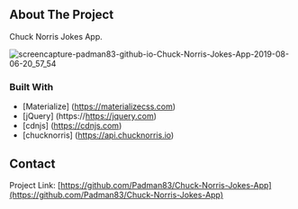 ## About The Project
Chuck Norris Jokes App.

![screencapture-padman83-github-io-Chuck-Norris-Jokes-App-2019-08-06-20_57_54](https://user-images.githubusercontent.com/45048950/62631474-64780980-b963-11e9-95c0-0a0bb3e2c125.png)


### Built With
* [Materialize] (https://materializecss.com)
* [jQuery] (https://https://jquery.com)
* [cdnjs] (https://cdnjs.com)
* [chucknorris] (https://api.chucknorris.io)

## Contact

Project Link: [https://github.com/Padman83/Chuck-Norris-Jokes-App](https://github.com/Padman83/Chuck-Norris-Jokes-App)
